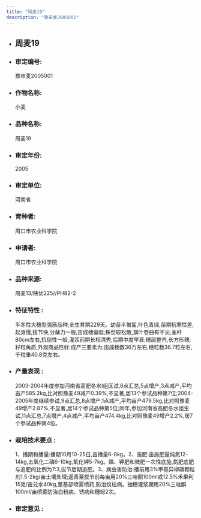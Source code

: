 ```yaml
---
title: "周麦19"
description: "豫审麦2005001"
---
```

* ## 周麦19
* ###  审定编号:  
   豫审麦2005001

*  ### 作物名称:  
   小麦

*   ###  品种名称: 
    周麦19

*   ### 审定年份: 
    2005

*   ### 审定单位:  
    河南省

*   ### 育种者:  
    周口市农业科学院

*   ### 申请者:  
    周口市农业科学院

*   ### 品种来源:  
    周麦13/陕优225//PH82-2

*   ### 特征特性 : 
    半冬性大穗型强筋品种,全生育期229天。幼苗半匍匐,叶色青绿,苗期抗寒性差,起身慢,拔节快,分蘖力一般,亩成穗偏低;株型较松散,旗叶卷曲有干尖,茎秆80cm左右,抗倒性一般,灌浆前期长相清秀,后期中度早衰;穗层整齐,长方形穗;籽粒角质,外观商品性好;成产三要素为:亩成穗数36万左右,穗粒数36.7粒左右,千粒重40.8克左右。

*   ### 产量表现 : 
    2003-2004年度参加河南省高肥冬水Ⅰ组区试,8点汇总,5点增产,3点减产,平均亩产585.2kg,比对照豫麦49减产0.39%,不显著,居13个参试品种第7位;2004-2005年度继续参试,9点汇总,8点增产,1点减产,平均亩产479.5kg,比对照豫麦49增产2.87%,不显著,居14个参试品种第5位;同年,参加河南省高肥冬水组生试,11点汇总,7点增产,4点减产,平均亩产474.4kg,比对照豫麦49增产2.2%,居7个参试品种第4位。

*   ### 栽培技术要点 : 
    1、播期和播量:播期10月10-25日,亩播量6-8kg。2、施肥:亩施肥量纯氮12-14kg,五氧化二磷6-10kg,氧化钾5-7kg。磷、钾肥和微肥一次性底施,氮肥底肥与追肥的比例为7:3,拔节后期追肥。3、病虫害防治:播前用3%甲基异柳磷颗粒剂1.5-2kg/亩土壤处理;返青至拔节前每亩用20%三唑酮100ml或12.5%禾果利15克/亩兑水40kg,茎基部喷雾喷药,防治纹枯病。抽穗灌浆期用20%三唑酮100ml/亩喷雾防治白粉病、锈病和穗蚜2次。

*   ### 审定意见 : 
    
